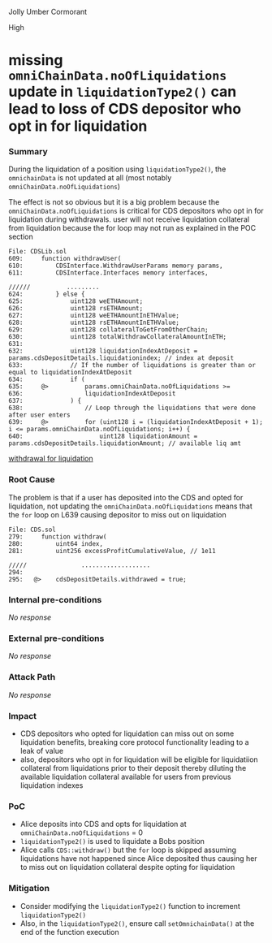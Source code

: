 Jolly Umber Cormorant

High

# missing  `omniChainData.noOfLiquidations` update in `liquidationType2()`  can lead to loss of CDS depositor who opt in for liquidation

### Summary

During the liquidation of a position using `liquidationType2()`, the `omnichainData` is not updated at all (most notably `omniChainData.noOfLiquidations`)

The effect is not so obvious but it is a big problem because the `omniChainData.noOfLiquidations` is critical for CDS depositors who opt in for liquidation during withdrawals. user will not receive liquidation collateral from liquidation because the for loop may not run as explained in the POC section

```solidity
File: CDSLib.sol
609:     function withdrawUser(
610:         CDSInterface.WithdrawUserParams memory params,
611:         CDSInterface.Interfaces memory interfaces,

//////          .........
624:         } else {
625:             uint128 weETHAmount;
626:             uint128 rsETHAmount;
627:             uint128 weETHAmountInETHValue;
628:             uint128 rsETHAmountInETHValue;
629:             uint128 collateralToGetFromOtherChain;
630:             uint128 totalWithdrawCollateralAmountInETH;
631: 
632:             uint128 liquidationIndexAtDeposit = params.cdsDepositDetails.liquidationindex; // index at deposit
633:             // If the number of liquidations is greater than or equal to liquidationIndexAtDeposit
634:             if (
635:     @>          params.omniChainData.noOfLiquidations >=
636:                 liquidationIndexAtDeposit
637:             ) {
638:                 // Loop through the liquidations that were done after user enters
639:     @>          for (uint128 i = (liquidationIndexAtDeposit + 1); i <= params.omniChainData.noOfLiquidations; i++) {
640:                     uint128 liquidationAmount = params.cdsDepositDetails.liquidationAmount; // available liq amt

```

[withdrawal for liquidation](https://github.com/sherlock-audit/2024-11-autonomint/blob/main/Blockchain/Blockchian/contracts/lib/CDSLib.sol#L634-L639)

### Root Cause

The problem is that if a user has deposited into the CDS and opted for liquidation,  not updating the `omniChainData.noOfLiquidations` means that the `for` loop on L639 causing depositor to miss out on liquidation 

```solidity
File: CDS.sol
279:     function withdraw(
280:         uint64 index,
281:         uint256 excessProfitCumulativeValue, // 1e11

/////               ...................
294: 
295:   @>    cdsDepositDetails.withdrawed = true;

```



### Internal pre-conditions

_No response_

### External pre-conditions

_No response_

### Attack Path

_No response_

### Impact

- CDS depositors who opted for liquidation can miss out on some liquidation benefits, breaking core protocol functionality leading to a leak of value
- also, depositors who opt in for liquidation will be eligible for liquidatiion collateral from liquidations prior to their deposit thereby diluting the available liquidation collateral available for users from previous liquidation indexes

### PoC

- Alice deposits into CDS and opts for liquidation at `omniChainData.noOfLiquidations` = 0
-  `liquidationType2()` is used to liquidate a Bobs position
- Alice calls `CDS::withdraw()` but the `for` loop is skipped assuming liquidations have not happened since Alice deposited thus causing her to miss out on liquidation collateral despite opting for liquidation

### Mitigation

- Consider modifying the `liquidationType2()` function to increment `liquidationType2()`
- Also, in the `liquidationType2()`, ensure call `setOmnichainData()` at the end of the function execution